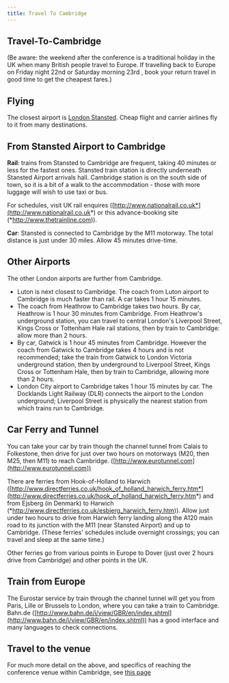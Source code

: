 ```yaml
---
title: Travel To Cambridge
---
```


## Travel-To-Cambridge

(Be aware: the weekend after the conference is a traditional holiday in the UK when many British people travel to Europe. If travelling back to Europe on Friday night 22nd or Saturday morning 23rd , book your return travel in good time to get the cheapest fares.)


## Flying

The closest airport is [London Stansted](http://www.stanstedairport.com/). Cheap flight and carrier airlines fly to it from many destinations.

## From Stansted Airport to Cambridge

**Rail**: trains from Stansted to Cambridge are frequent, taking 40 minutes or less for the fastest ones. Stansted train station is directly underneath Stansted Airport arrivals hall. Cambridge station is on the south side of town, so it is a bit of a walk to the accommodation - those with more luggage will wish to use taxi or bus.

For schedules, visit UK rail enquires ([http://www.nationalrail.co.uk*](http://www.nationalrail.co.uk*) or this advance-booking site (*http://www.thetrainline.com)).

**Car**: Stansted is connected to Cambridge by the M11 motorway. The total distance is just under 30 miles. Allow 45 minutes drive-time.

## Other Airports

The other London airports are further from Cambridge.

- Luton is next closest to Cambridge. The coach from Luton airport to Cambridge is much faster than rail. A car takes 1 hour 15 minutes.
- The coach from Heathrow to Cambridge takes two hours. By car, Heathrow is 1 hour 30 minutes from Cambridge. From Heathrow's underground station, you can travel to central London's Liverpool Street, Kings Cross or Tottenham Hale rail stations, then by train to Cambridge: allow more than 2 hours.
- By car, Gatwick is 1 hour 45 minutes from Cambridge. However the coach from Gatwick to Cambridge takes 4 hours and is not recommended; take the train from Gatwick to London Victoria underground station, then by underground to Liverpool Street, Kings Cross or Tottenham Hale, then by train to Cambridge, allowing more than 2 hours.
- London City airport to Cambridge takes 1 hour 15 minutes by car. The Docklands Light Railway (DLR) connects the airport to the London underground; Liverpool Street is physically the nearest station from which trains run to Cambridge.


## Car Ferry and Tunnel

You can take your car by train though the channel tunnel from Calais to Folkestone, then drive for just over two hours on motorways (M20, then M25, then M11) to reach Cambridge. ([http://www.eurotunnel.com](http://www.eurotunnel.com))

There are ferries from Hook-of-Holland to Harwich ([http://www.directferries.co.uk/hook_of_holland_harwich_ferry.htm*](http://www.directferries.co.uk/hook_of_holland_harwich_ferry.htm*) and from Ejsberg (in Denmark) to Harwich (*http://www.directferries.co.uk/esbjerg_harwich_ferry.htm)). Allow just under two hours to drive from Harwich ferry landing along the A120 main road to its junction with the M11 (near Stansted Airport) and up to Cambridge. (These ferries' schedules include overnight crossings; you can travel and sleep at the same time.)

Other ferries go from various points in Europe to Dover (just over 2 hours drive from Cambridge) and other points in the UK.



## Train from Europe

The Eurostar service by train through the channel tunnel will get you from Paris, Lille or Brussels to London, where you can take a train to Cambridge. Bahn.de ([http://www.bahn.de/i/view/GBR/en/index.shtml](http://www.bahn.de/i/view/GBR/en/index.shtml)) has a good interface and many languages to check connections.

## Travel to the venue

For much more detail on the above, and specifics of reaching the conference venue within Cambridge, see [this page](http://www.cl.cam.ac.uk/directions/directions.html)
